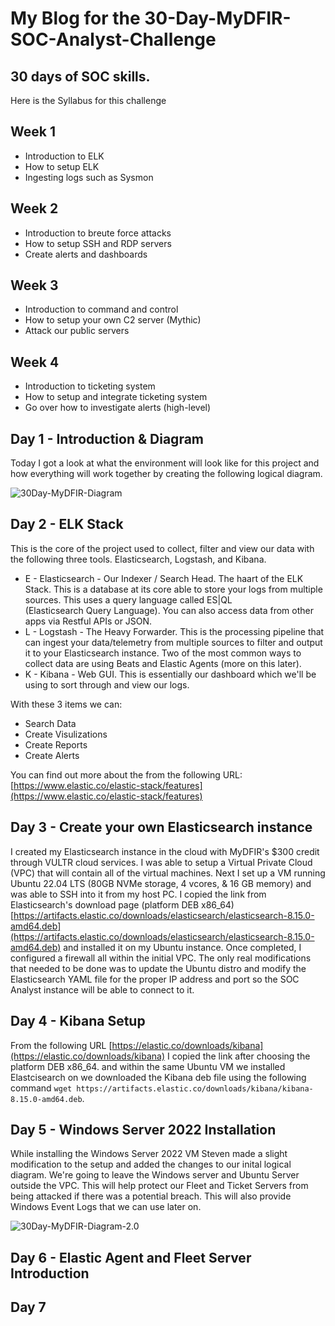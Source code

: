 # My Blog for the 30-Day-MyDFIR-SOC-Analyst-Challenge
## 30 days of SOC skills.


Here is the Syllabus for this challenge
## Week 1
- Introduction to ELK
- How to setup ELK
- Ingesting logs such as Sysmon

## Week 2
- Introduction to breute force attacks
- How to setup SSH and RDP servers
- Create alerts and dashboards

## Week 3
- Introduction to command and control
- How to setup your own C2 server (Mythic)
- Attack our public servers

## Week 4
- Introduction to ticketing system
- How to setup and integrate ticketing system
- Go over how to investigate alerts (high-level)



## Day 1 - Introduction & Diagram

Today I got a look at what the environment will look like for this project and how everything will work together by creating the following logical diagram.

![30Day-MyDFIR-Diagram](https://github.com/user-attachments/assets/e6830c50-2249-4b45-8410-655c7c8d58d6)



## Day 2 - ELK Stack

This is the core of the project used to collect, filter and view our data with the following three tools.  Elasticsearch, Logstash, and Kibana.

- E - Elasticsearch - Our Indexer / Search Head. The haart of the ELK Stack.  This is a database at its core able to store your logs from multiple sources.  This uses a query language called ES|QL   
      (Elasticsearch Query Language).  You can also access data from other apps via Restful APIs or JSON.
- L - Logstash - The Heavy Forwarder.  This is the processing pipeline that can ingest your data/telemetry from multiple sources to filter and output it to your Elasticsearch instance.  Two of the most common 
      ways to collect data are using Beats and Elastic Agents (more on this later).
- K - Kibana - Web GUI.  This is essentially our dashboard which we'll be using to sort through and view our logs.

With these 3 items we can:
- Search Data
- Create Visulizations
- Create Reports
- Create Alerts

You can find out more about the from the following URL:
[https://www.elastic.co/elastic-stack/features](https://www.elastic.co/elastic-stack/features)



## Day 3 - Create your own Elasticsearch instance 

I created my Elasticsearch instance in the cloud with MyDFIR's $300 credit through VULTR cloud services.  I was able to setup a Virtual Private Cloud (VPC) that will contain all of the virtual machines.  Next I set up a VM running Ubuntu 22.04 LTS (80GB NVMe storage, 4 vcores, & 16 GB memory) and was able to SSH into it from my host PC.  I copied the link from Elasticsearch's download page (platform DEB x86_64) [https://artifacts.elastic.co/downloads/elasticsearch/elasticsearch-8.15.0-amd64.deb](https://artifacts.elastic.co/downloads/elasticsearch/elasticsearch-8.15.0-amd64.deb) and installed it on my Ubuntu instance.  Once completed, I configured a firewall all within the initial VPC.  The only real modifications that needed to be done was to update the Ubuntu distro and modify the Elasticsearch YAML file for the proper IP address and port so the SOC Analyst instance will be able to connect to it.



## Day 4 - Kibana Setup

From the following URL [https://elastic.co/downloads/kibana](https://elastic.co/downloads/kibana) I copied the link after choosing the platform DEB x86_64. and within the same Ubuntu VM we installed Elastcisearch on we downloaded the Kibana deb file using the following command `wget https://artifacts.elastic.co/downloads/kibana/kibana-8.15.0-amd64.deb`.



## Day 5 - Windows Server 2022 Installation

While installing the Windows Server 2022 VM Steven made a slight modification to the setup and added the changes to our inital logical diagram.  We're going to leave the Windows server and Ubuntu Server outside the VPC.  This will help protect our Fleet and Ticket Servers from being attacked if there was a potential breach.  This will also provide Windows Event Logs that we can use later on.

![30Day-MyDFIR-Diagram-2.0](https://github.com/user-attachments/assets/3dc49a7c-33e2-4197-b55a-3f88ff1bf220)



## Day 6 - Elastic Agent and Fleet Server Introduction



## Day 7 






























